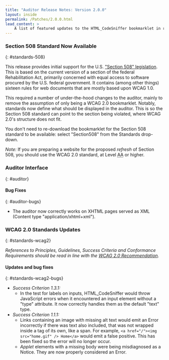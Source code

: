 ```yaml
---
title: "Auditor Release Notes: Version 2.0.0"
layout: inside
permalink: /Patches/2.0.0.html
lead_content: >
    A list of featured updates to the HTML_CodeSniffer bookmarklet in release version 2.0.0, released on 8th January 2013. This list is focused for users of the bookmarklet, and focuses on changes to tests and the auditor interface. A full list of updates can also be found in the project's technical <a href="https://github.com/squizlabs/HTML_CodeSniffer/blob/gh-pages/CHANGELOG.markdown">bookmarklet changelog</a>.
---
```


### Section 508 Standard Now Available
{: #standards-508}

This release provides initial support for the U.S. ["Section 508" legislation](https://www.section508.gov/).
This is based on the current version of a section of the federal Rehabilitation Act, primarily concerned with equal access to software procured
by the U.S. federal government. It contains (among other things) sixteen rules for web documents that are mostly based upon WCAG 1.0.

This required a number of under-the-hood changes to the auditor, mainly to remove the assumption of only being a WCAG 2.0 bookmarklet.
Notably, standards now define what should be displayed in the auditor. This is so the Section 508 standard can point to the section being violated,
where WCAG 2.0's structure does not fit.

You don't need to re-download the bookmarklet for the Section 508 standard to be available: select "Section508" from the Standards drop-down.

*Note:* If you are preparing a website for the proposed *refresh* of Section 508, you should use the WCAG 2.0 standard, at
Level <abbr title="Double-A">AA</abbr> or higher.

### Auditor Interface
{: #auditor}

#### Bug Fixes
{: #auditor-bugs}

* The auditor now correctly works on XHTML pages served as XML (Content type "application/xhtml+xml").

### WCAG 2.0 Standards Updates
{: #standards-wcag2}

_References to Principles, Guidelines, Success Criteria and Conformance Requirements should be read in line with the [WCAG 2.0 Recommendation][WCAG20]._

#### Updates and bug fixes
{: #standards-wcag2-bugs}

* *Success Criterion 1.3.1:*
     * In the test for labels on inputs, HTML_CodeSniffer would throw JavaScript errors when it encountered an input
element without a "type" attribute. It now correctly handles them as the default "text" type.
* *Success Criterion 1.1.1:*  
    * Links containing an image with missing alt text would emit an Error incorrectly if there was text also included, that was not wrapped inside a tag of its own, like a span.
For example, `<a href="/"><img src="home.gif" /> Home</a>` would emit a false positive. This has been fixed so the error will no longer occur.
    * *Applet* elements with a missing body were being misdiagnosed as a Notice. They are now properly considered an Error.

[WCAG20]: http://www.w3.org/TR/WCAG20
